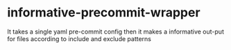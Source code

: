 # informative-precommit-wrapper
It takes a single yaml pre-commit config then it makes a informative out-put for files according to include and exclude patterns
